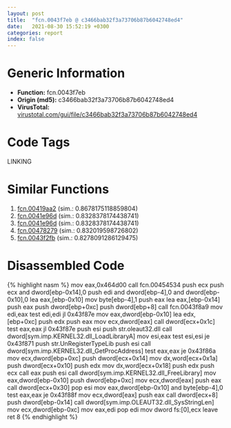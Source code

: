 ```yaml
---
layout: post
title:  "fcn.0043f7eb @ c3466bab32f3a73706b87b6042748ed4"
date:   2021-08-30 15:52:19 +0300
categories: report
index: false
---
```


# Generic Information
- **Function:** fcn.0043f7eb
- **Origin (md5):** c3466bab32f3a73706b87b6042748ed4
- **VirusTotal:** [virustotal.com/gui/file/c3466bab32f3a73706b87b6042748ed4][virustotal_ref]

# Code Tags
<span class="tag" id="LINKING">LINKING</span>


# Similar Functions

1. [fcn.00419aa2][similar_1_ref] (sim.: 0.8678175118859804)
2. [fcn.0041e96d][similar_2_ref] (sim.: 0.8328378174438741)
3. [fcn.0041e96d][similar_3_ref] (sim.: 0.8328378174438741)
4. [fcn.00478279][similar_4_ref] (sim.: 0.832019598726802)
5. [fcn.0043f2fb][similar_5_ref] (sim.: 0.8278091286129475)


# Disassembled Code

{% highlight nasm %}
mov eax,0x464d00
call fcn.00454534
push ecx
push ecx
and dword[ebp-0x14],0
push edi
and dword[ebp-4],0
and dword[ebp-0x10],0
lea eax,[ebp-0x10]
mov byte[ebp-4],1
push eax
lea eax,[ebp-0x14]
push eax
push dword[ebp+0xc]
push dword[ebp+8]
call fcn.0043f8a9
mov edi,eax
test edi,edi
jl 0x43f87e
mov eax,dword[ebp-0x10]
lea edx,[ebp+0xc]
push edx
push eax
mov ecx,dword[eax]
call dword[ecx+0x1c]
test eax,eax
jl 0x43f87e
push esi
push str.oleaut32.dll
call dword[sym.imp.KERNEL32.dll_LoadLibraryA]
mov esi,eax
test esi,esi
je 0x43f871
push str.UnRegisterTypeLib
push esi
call dword[sym.imp.KERNEL32.dll_GetProcAddress]
test eax,eax
je 0x43f86a
mov ecx,dword[ebp+0xc]
push dword[ecx+0x14]
mov dx,word[ecx+0x1a]
push dword[ecx+0x10]
push edx
mov dx,word[ecx+0x18]
push edx
push ecx
call eax
push esi
call dword[sym.imp.KERNEL32.dll_FreeLibrary]
mov eax,dword[ebp-0x10]
push dword[ebp+0xc]
mov ecx,dword[eax]
push eax
call dword[ecx+0x30]
pop esi
mov eax,dword[ebp-0x10]
and byte[ebp-4],0
test eax,eax
je 0x43f88f
mov ecx,dword[eax]
push eax
call dword[ecx+8]
push dword[ebp-0x14]
call dword[sym.imp.OLEAUT32.dll_SysStringLen]
mov ecx,dword[ebp-0xc]
mov eax,edi
pop edi
mov dword fs:[0],ecx
leave 
ret 8
{% endhighlight %}


[similar_1_ref]: /report/fcn.00419aa2@c3466bab32f3a73706b87b6042748ed4
[similar_2_ref]: /report/fcn.0041e96d@53687e619dcac7d709f306d061d8daeb
[similar_3_ref]: /report/fcn.0041e96d@ba5ec83721de3ca10b3c9583f3b2c6a1
[similar_4_ref]: /report/fcn.00478279@1160595edb203a63cb2ca3ce2ff04f47
[similar_5_ref]: /report/fcn.0043f2fb@c3466bab32f3a73706b87b6042748ed4
[virustotal_ref]: https://www.virustotal.com/gui/file/c3466bab32f3a73706b87b6042748ed4